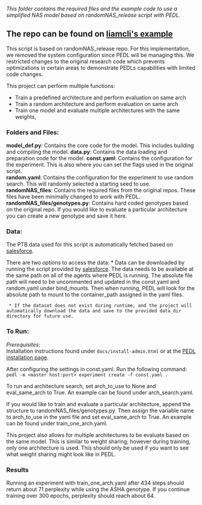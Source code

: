 *This folder contains the required files and the example code to use a simplified NAS model based on randomNAS_release script with PEDL.*
## The repo can be found on [liamcli's example](https://github.com/liamcli/randomNAS_release/tree/6513a0a6a781ed1f0009ccd9bae622ae7f0a961d)

This script is based on randomNAS_release repo. For this implementation, we removed the system configuration since PEDL will be managing this. We restricted changes to the original research code which prevents optimizations in certain areas to demonstrate PEDLs capabilities with limited code changes.

This project can perform multiple functions:
  * Train a predefined architecture and perform evaluation on same arch
  * Train a random architecture and perform evaluation on same arch
  * Train one model and evaluate multiple architectures with the same weights,

### Folders and Files:
   **model_def.py**: Contains the core code for the model. This includes building and compiling the model.
   **data.py**: Contains the data loading and preparation code for the model.
   **const.yaml**: Contains the configuration for the experiment. This is also where you can set the flags used in the original script.  
   **random.yaml**: Contains the configuration for the experiment to use random search. This will randomly selected a starting seed to use.
   **randomNAS_files**: Contains the required files from the original repos. These files have been minimally changed to work with PEDL.
   **randomNAS_files/genotypes.py**: Contains hard coded genotypes based on the original repo. If you would like to evaluate a particular architecture you can create a new genotype and save it here.  

### Data:
   The PTB data used for this script is automatically fetched based on [salesforce](https://github.com/salesforce/awd-lstm-lm/blob/32fcb42562aeb5c7e6c9dec3f2a3baaaf68a5cb5/getdata.sh).

   There are two options to access the data:
     * Data can be downloaded by running the script provided by [salesforce](https://github.com/salesforce/awd-lstm-lm/blob/32fcb42562aeb5c7e6c9dec3f2a3baaaf68a5cb5/getdata.sh). The data needs to be available at the same path on all of the agents where PEDL is running. The absolute file path will need to be uncommented and updated in the const.yaml and random.yaml under bind_mounts. Then when running, PEDL will look for the absolute path to mount to the container_path assigned in the yaml files.

     * If the dataset does not exist during runtime, and the project will automatically download the data and save to the provided data_dir directory for future use.


### To Run:
   *Prerequisites*:  
      Installation instructions found under `docs/install-admin.html` or at the [PEDL installation page](https://docs.determined.ai/latest/index.html).

   After configuring the settings in const.yaml. Run the following command:
     `pedl -m <master host:port> experiment create -f const.yaml . `

   To run and architecture search, set arch_to_use to None and eval_same_arch to True. An example can be found under arch_search.yaml.

   If you would like to train and evaluate a particular architecture, append the structure to randomNAS_files/genotypes.py. Then assign the variable name to arch_to_use in the yaml file and set eval_same_arch to True. An example can be found under train_one_arch.yaml.

   This project also allows for multiple architectures to be evaluate based on the same model. This is similar to weight sharing; however during training, only one architecture is used. This should only be used if you want to see what weight sharing might look like in PEDL.

### Results
   Running an experiment with train_one_arch.yaml after 434 steps should return about 71 perplexity while using the ASHA genotype. If you continue training over 300 epochs, perplexity should reach about 64.

